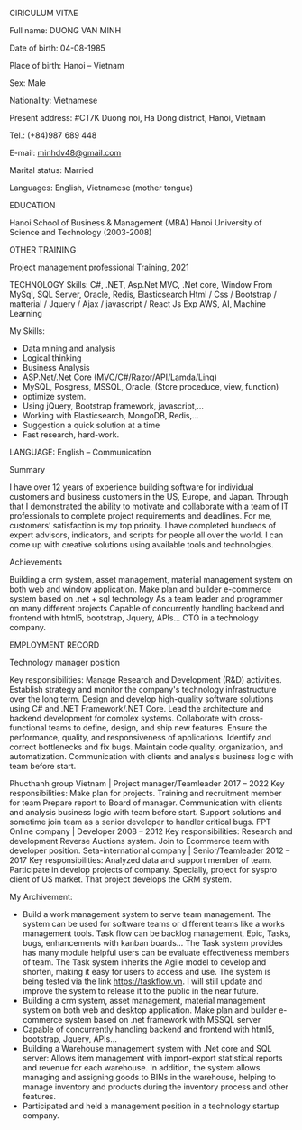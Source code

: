 CIRICULUM VITAE

Full name: 		DUONG VAN MINH

Date of birth:		04-08-1985

Place of birth:	Hanoi – Vietnam

Sex:			Male

Nationality:		Vietnamese

Present address:	#CT7K Duong noi, Ha Dong district, Hanoi, Vietnam

Tel.:			(+84)987 689 448

E-mail:		minhdv48@gmail.com			

Marital status:	Married

Languages:	English, Vietnamese (mother tongue)


EDUCATION		

Hanoi School of Business & Management (MBA)
Hanoi University of Science and Technology (2003-2008)

OTHER TRAINING 

Project management professional Training, 2021

TECHNOLOGY Skills:
C#, .NET, Asp.Net MVC, .Net core, Window From
MySql, SQL Server, Oracle, Redis, Elasticsearch
Html / Css / Bootstrap / matterial / Jquery / Ajax / javascript / React Js
Exp AWS, AI, Machine Learning 

My Skills:
  - Data mining and analysis
  - Logical thinking
  - Business Analysis
  - ASP.Net/.Net Core (MVC/C#/Razor/API/Lamda/Linq)
  - MySQL, Posgress, MSSQL, Oracle, (Store proceduce, view, function)
  -  optimize system.
  - Using jQuery, Bootstrap framework, javascript,...
  - Working with Elasticsearch, MongoDB, Redis,...
  - Suggestion a quick solution at a time
  - Fast research, hard-work.

LANGUAGE:	English – Communication

Summary 

I have over 12 years of experience building software for individual customers and business customers in the US, Europe, and Japan. Through that I demonstrated the ability to motivate and collaborate with a team of IT professionals to complete project requirements and deadlines.
For me, customers’ satisfaction is my top priority. 
I have completed hundreds of expert advisors, indicators, and scripts for people all over the world. I can come up with creative solutions using available tools and technologies.

Achievements 

Building a crm system, asset management, material management system on both web and window application. Make plan and builder e-commerce system based on .net + sql technology
As a team leader and programmer on many different projects
Capable of concurrently handling backend and frontend with html5, bootstrap, Jquery, APIs... 
CTO in a technology company. 

EMPLOYMENT RECORD

Technology manager position

Key responsibilities:
Manage Research and Development (R&D) activities.
Establish strategy and monitor the company's technology infrastructure over the long term.
Design and develop high-quality software solutions using C# and .NET Framework/.NET Core.
Lead the architecture and backend development for complex systems.
Collaborate with cross-functional teams to define, design, and ship new features.
Ensure the performance, quality, and responsiveness of applications.
Identify and correct bottlenecks and fix bugs.
Maintain code quality, organization, and automatization.
Communication with clients and analysis business logic with team before start.

Phucthanh group Vietnam | Project manager/Teamleader
2017 – 2022 
Key responsibilities:
Make plan for projects. Training and recruitment member for team
Prepare report to Board of manager.
Communication with clients and analysis business logic with team before start.
Support solutions and sometime join team as a senior developer to handler critical bugs. 
FPT Online company | Developer 
2008 – 2012 
Key responsibilities:
Research and development Reverse Auctions system. Join to Ecommerce team with developer position. 
Seta-international company | Senior/Teamleader 
2012 – 2017 
Key responsibilities:
Analyzed data and support member of team. Participate in develop projects of company.  Specially, project for syspro client of US market. That project develops the CRM system. 

My Archivement:
  - Build a work management system to serve team management. The system can be used for software teams or different teams like a works management tools. Task flow can be backlog management, Epic, Tasks, bugs, enhancements with kanban boards... The Task system provides has many module helpful users can be evaluate effectiveness members of team. The Task system inherits the Agile model to develop and shorten, making it easy for users to access and use. The system is being tested via the link https://taskflow.vn. I will still update and improve the system to release it to the public in the near future. 
 - Building a crm system, asset management, material management system on both web and desktop application. Make plan and builder e-commerce system based on .net framework with  MSSQL server
 - Capable of concurrently handling backend and frontend with html5, bootstrap, Jquery, APIs...
 - Building a Warehouse management system with .Net core and SQL server: Allows item management with import-export statistical reports and revenue for each warehouse. In addition, the system allows managing and assigning goods to BINs in the warehouse, helping to manage inventory and products during the inventory process and other features.
 - Participated and held a management position in a technology startup company. 
